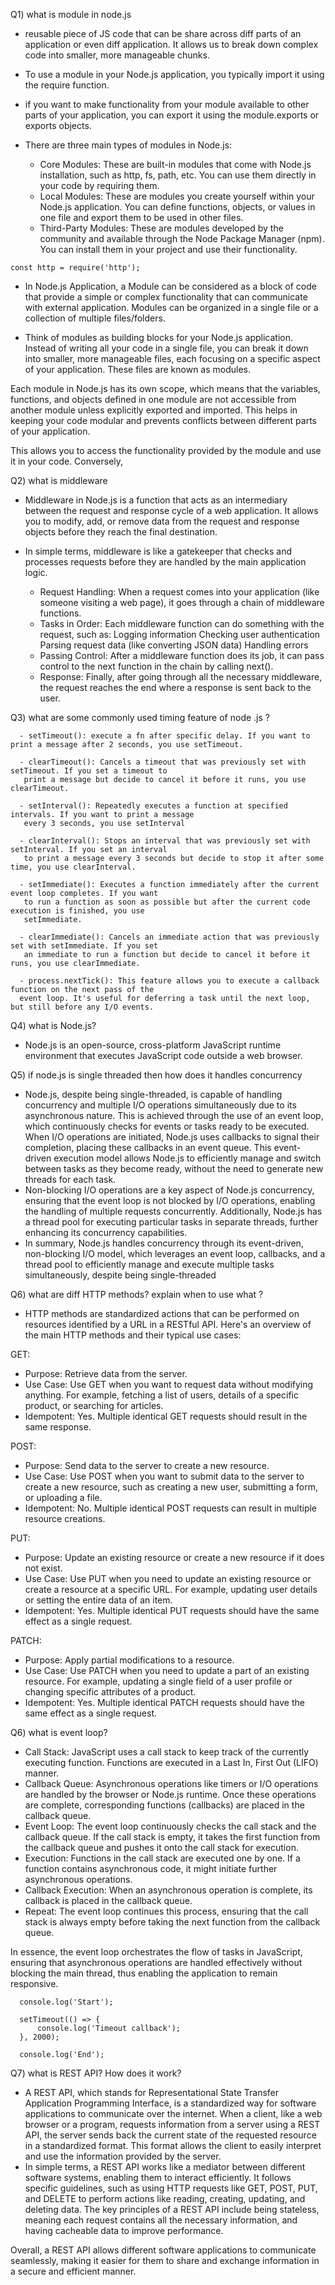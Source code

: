 Q1) what is module in node.js
  - reusable piece of JS code that can be share across diff parts of an application or even diff application. It allows us to break down complex code into smaller, more manageable chunks.
  - To use a module in your Node.js application, you typically import it using the require function.
  - if you want to make functionality from your module available to other parts of your application, you can export it using the module.exports or exports objects.



   -  There are three main types of modules in Node.js:
        - Core Modules: These are built-in modules that come with Node.js installation, such as http, fs, path, etc. You can use them directly in your code by requiring them.
        - Local Modules: These are modules you create yourself within your Node.js application. You can define functions, objects, or values in one file and export them to be used in other files.
        - Third-Party Modules: These are modules developed by the community and available through the Node Package Manager (npm). You can install them in your project and use their functionality.
    
    const http = require('http');

  - In Node.js Application, a Module can be considered as a block of code that provide a simple or complex functionality that can communicate with external application. Modules can be organized in a single file or a collection of multiple files/folders.

  - Think of modules as building blocks for your Node.js application. Instead of writing all your code in a single file, you can break it down into smaller, more manageable files, each focusing on a specific aspect of your application. These files are known as modules.

Each module in Node.js has its own scope, which means that the variables, functions, and objects defined in one module are not accessible from another module unless explicitly exported and imported. This helps in keeping your code modular and prevents conflicts between different parts of your application.

 This allows you to access the functionality provided by the module and use it in your code. Conversely, 


Q2) what is middleware
  - Middleware in Node.js is a function that acts as an intermediary between the request and response cycle of a web application. It allows you to modify, add, or remove data from the request and response objects before they reach the final destination.
  - In simple terms, middleware is like a gatekeeper that checks and processes requests before they are handled by the main application logic.           

      - Request Handling: When a request comes into your application (like someone visiting a web page), it goes through a chain of middleware functions.
      - Tasks in Order: Each middleware function can do something with the request, such as:
              Logging information
              Checking user authentication
              Parsing request data (like converting JSON data)
              Handling errors
      - Passing Control: After a middleware function does its job, it can pass control to the next function in the chain by calling next().
      - Response: Finally, after going through all the necessary middleware, the request reaches the end where a response is sent back to the user.


Q3) what are some commonly  used timing feature of node .js ?

      - setTimeout(): execute a fn after specific delay. If you want to print a message after 2 seconds, you use setTimeout.

      - clearTimeout(): Cancels a timeout that was previously set with setTimeout. If you set a timeout to
       print a message but decide to cancel it before it runs, you use clearTimeout.

      - setInterval(): Repeatedly executes a function at specified intervals. If you want to print a message
       every 3 seconds, you use setInterval

      - clearInterval(): Stops an interval that was previously set with setInterval. If you set an interval
       to print a message every 3 seconds but decide to stop it after some time, you use clearInterval.

      - setImmediate(): Executes a function immediately after the current event loop completes. If you want
       to run a function as soon as possible but after the current code execution is finished, you use 
       setImmediate.

      - clearImmediate(): Cancels an immediate action that was previously set with setImmediate. If you set
       an immediate to run a function but decide to cancel it before it runs, you use clearImmediate.

      - process.nextTick(): This feature allows you to execute a callback function on the next pass of the 
      event loop. It's useful for deferring a task until the next loop, but still before any I/O events.

Q4) what is Node.js?
 - Node.js is an open-source, cross-platform JavaScript runtime environment that executes JavaScript code outside a web browser.


Q5) if node.js is single threaded then how does it handles concurrency
  - Node.js, despite being single-threaded, is capable of handling concurrency and multiple I/O operations simultaneously due to its asynchronous nature. This is achieved through the use of an event loop, which continuously checks for events or tasks ready to be executed. When I/O operations are initiated, Node.js uses callbacks to signal their completion, placing these callbacks in an event queue. This event-driven execution model allows Node.js to efficiently manage and switch between tasks as they become ready, without the need to generate new threads for each task.
  - Non-blocking I/O operations are a key aspect of Node.js concurrency, ensuring that the event loop is not blocked by I/O operations, enabling the handling of multiple requests concurrently. Additionally, Node.js has a thread pool for executing particular tasks in separate threads, further enhancing its concurrency capabilities.
 - In summary, Node.js handles concurrency through its event-driven, non-blocking I/O model, which leverages an event loop, callbacks, and a thread pool to efficiently manage and execute multiple tasks simultaneously, despite being single-threaded


Q6) what are diff HTTP methods? explain when to use what ? 
 - HTTP methods are standardized actions that can be performed on resources identified by a URL in a RESTful API. Here's an overview of the main HTTP methods and their typical use cases:

GET:
   - Purpose: Retrieve data from the server.
   - Use Case: Use GET when you want to request data without modifying anything. For example, fetching a list
    of users, details of a specific product, or searching for articles.
   - Idempotent: Yes. Multiple identical GET requests should result in the same response.

POST:
   - Purpose: Send data to the server to create a new resource.
   - Use Case: Use POST when you want to submit data to the server to create a new resource, such as creating
    a new user, submitting a form, or uploading a file.
   - Idempotent: No. Multiple identical POST requests can result in multiple resource creations.

PUT:
   - Purpose: Update an existing resource or create a new resource if it does not exist.
   - Use Case: Use PUT when you need to update an existing resource or create a resource at a specific URL. 
   For example, updating user details or setting the entire data of an item.
   - Idempotent: Yes. Multiple identical PUT requests should have the same effect as a single request.

PATCH:
   - Purpose: Apply partial modifications to a resource.
   - Use Case: Use PATCH when you need to update a part of an existing resource. For example, updating a
    single field of a user profile or changing specific attributes of a product.
   - Idempotent: Yes. Multiple identical PATCH requests should have the same effect as a single request.


Q6) what is event loop?
 - Call Stack: JavaScript uses a call stack to keep track of the currently executing function. Functions are executed in a Last In, First Out (LIFO) manner.
  - Callback Queue: Asynchronous operations like timers or I/O operations are handled by the browser or Node.js runtime. Once these operations are complete, corresponding functions (callbacks) are placed in the callback queue.
 -  Event Loop: The event loop continuously checks the call stack and the callback queue. If the call stack is empty, it takes the first function from the callback queue and pushes it onto the call stack for execution.
 -  Execution: Functions in the call stack are executed one by one. If a function contains asynchronous code, it might initiate further asynchronous operations.
 -  Callback Execution: When an asynchronous operation is complete, its callback is placed in the callback queue.
 -  Repeat: The event loop continues this process, ensuring that the call stack is always empty before taking the next function from the callback queue.

  In essence, the event loop orchestrates the flow of tasks in JavaScript, ensuring that asynchronous operations are handled effectively without blocking the main thread, thus enabling the application to remain responsive.

      console.log('Start');

      setTimeout(() => {
          console.log('Timeout callback');
      }, 2000);

      console.log('End');


Q7) what is REST API? How does it work?
 - A REST API, which stands for Representational State Transfer Application Programming Interface, is a standardized way for software applications to communicate over the internet. When a client, like a web browser or a program, requests information from a server using a REST API, the server sends back the current state of the requested resource in a standardized format. This format allows the client to easily interpret and use the information provided by the server.
 - In simple terms, a REST API works like a mediator between different software systems, enabling them to interact efficiently. It follows specific guidelines, such as using HTTP requests like GET, POST, PUT, and DELETE to perform actions like reading, creating, updating, and deleting data. The key principles of a REST API include being stateless, meaning each request contains all the necessary information, and having cacheable data to improve performance.
 
Overall, a REST API allows different software applications to communicate seamlessly, making it easier for them to share and exchange information in a secure and efficient manner.


